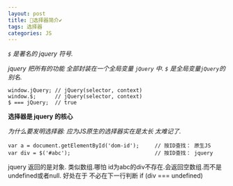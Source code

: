 ```yaml
---
layout: post
title: 🔖选择器简介✔︎
tags: 选择器
categories: JS
---
```


*`$` 是著名的 jquery 符号.*

*jquery 把所有的功能 全部封装在一个全局变量 `jQuery` 中. `$` 是全局变量`jQuery`的别名.*

	window.jQuery; // jQuery(selector, context)
	window.$;      // jQuery(selector, context)
	$ === jQuery;  // true



**选择器是 jquery 的核心**

*为什么要发明选择器: 应为JS原生的选择器实在是太长 太难记了.*

	var a = document.getElementById('dom-id');     // 按ID查找： 原生JS
	var div = $('#abc');                           // 按ID查找： jquery    

jquery 返回的是对象. 类似数组.哪怕 id为abc的div不存在.会返回空数组.而不是 undefined或者null.
好处在于 不必在下一行判断 if (div === undefined)

